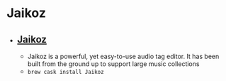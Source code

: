 # Jaikoz
- [Jaikoz](https://www.jthink.net/jaikoz/)
  - 
  - Jaikoz is a powerful, yet easy-to-use audio tag editor. It has been built from the ground up to support large music collections
  - `brew cask install Jaikoz`
